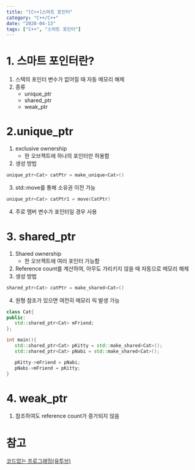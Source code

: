 ```yaml
---
title: "[C++]스마트 포인터"
category: "C++/C++"
date: "2020-04-13"
tags: ["C++", "스마트 포인터"]
---
```


# 1. 스마트 포인터란?

1. 스택의 포인터 변수가 없어질 때 자동 메모리 해제
2. 종류
   - unique_ptr
   - shared_ptr
   - weak_ptr

# 2.unique_ptr

1. exclusive ownership
   - 한 오브젝트에 하나의 포인터만 허용함
2. 생성 방법

```cpp
unique_ptr<Cat> catPtr = make_unique<Cat>()
```

3. std::move를 통해 소유권 이전 가능

```cpp
unique_ptr<Cat> catPtr1 = move(CatPtr)
```

4. 주로 멤버 변수가 포인터일 경우 사용

# 3. shared_ptr

1. Shared ownership
   - 한 오브젝트에 여러 포인터 가능함
2. Reference count를 계산하여, 아무도 가리키지 않을 때 자동으로 메모리 해제
3. 생성 방법

```cpp
shared_ptr<Cat> catPtr = make_shared<Cat>()
```

4. 원형 참조가 있으면 여전히 메모리 릭 발생 가능

```cpp
class Cat{
public:
   std::shared_ptr<Cat> mFriend;
};

int main(){
   std::shared_ptr<Cat> pKitty = std::make_shared<Cat>();
   std::shared_ptr<Cat> pNabi = std::make_shared<Cat>();

   pKitty->mFriend = pNabi;
   pNabi->mFriend = pKitty;
}
```

# 4. weak_ptr

1. 참조하여도 reference count가 증가되지 않음

# 참고

[코드없는 프로그래밍(유투브)](https://www.youtube.com/channel/UCHcG02L6TSS-StkSbqVy6Fg)
